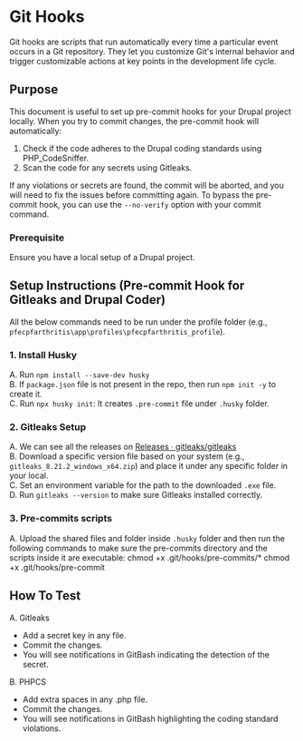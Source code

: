 # Git Hooks

Git hooks are scripts that run automatically every time a particular event occurs in a Git repository. They let you customize Git's internal behavior and trigger customizable actions at key points in the development life cycle.

## Purpose

This document is useful to set up pre-commit hooks for your Drupal project locally. When you try to commit changes, the pre-commit hook will automatically:
1. Check if the code adheres to the Drupal coding standards using PHP_CodeSniffer.
2. Scan the code for any secrets using Gitleaks.

If any violations or secrets are found, the commit will be aborted, and you will need to fix the issues before committing again. To bypass the pre-commit hook, you can use the `--no-verify` option with your commit command.

### Prerequisite

Ensure you have a local setup of a Drupal project.

## Setup Instructions (Pre-commit Hook for Gitleaks and Drupal Coder)

All the below commands need to be run under the profile folder (e.g., `pfecpfarthritis\app\profiles\pfecpfarthritis_profile`).

### 1. Install Husky

A. Run `npm install --save-dev husky`  
B. If `package.json` file is not present in the repo, then run `npm init -y` to create it.  
C. Run `npx husky init`: It creates `.pre-commit` file under `.husky` folder.

### 2. Gitleaks Setup

A. We can see all the releases on [Releases · gitleaks/gitleaks](https://github.com/gitleaks/gitleaks/releases)  
B. Download a specific version file based on your system (e.g., `gitleaks_8.21.2_windows_x64.zip`) and place it under any specific folder in your local.  
C. Set an environment variable for the path to the downloaded `.exe` file.  
D. Run `gitleaks --version` to make sure Gitleaks installed correctly.

### 3. Pre-commits scripts

A. Upload the shared files and folder inside `.husky` folder and then run the following commands to make sure the pre-commits directory and the scripts inside it are executable:
   chmod +x .git/hooks/pre-commits/*
   chmod +x .git/hooks/pre-commit

## How To Test
A. Gitleaks
  - Add a secret key in any file.
  - Commit the changes.
  - You will see notifications in GitBash indicating the detection of the secret.

B. PHPCS
   - Add extra spaces in any .php file.
   - Commit the changes.
   - You will see notifications in GitBash highlighting the coding standard violations.

